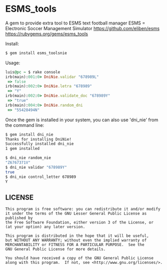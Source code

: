 # ESMS_tools


A gem to provide extra tool to ESMS  text football manager 
ESMS = Electronic Soccer Management Simulator
  https://github.com/eliben/esms
  https://rubygems.org/gems/esms_tools

Install:

```bash
$ gem install esms_toolsnie
```

Usage:
``` ruby
luis@pc ~ $ rake console
irb(main):001:0> DniNie.validar "678989L"
 => false
irb(main):002:0> DniNie.letra "678989"
 => "Y"
irb(main):002:0> DniNie.validate_doc "678989Y"
 => "true" 
irb(main):004:0> DniNie.random_dni
 => "55428494N"
 ```

Once the gem is installed in your system, you can also use 'dni_nie'
from the command line:

```bash
$ gem install dni_nie
Thanks for installing DniNie!
Successfully installed dni_nie
1 gem installed

$ dni_nie random_nie
"Z6767371V"
$ dni_nie validar "678989Y"
true
$ dni_nie control_letter 678989
Y
 ```

## LICENSE
    This program is free software: you can redistribute it and/or modify
    it under the terms of the GNU Lesser General Public License as published by
    the Free Software Foundation, either version 3 of the License, or
    (at your option) any later version.

    This program is distributed in the hope that it will be useful,
    but WITHOUT ANY WARRANTY; without even the implied warranty of
    MERCHANTABILITY or FITNESS FOR A PARTICULAR PURPOSE.  See the
    GNU General Public License for more details.

    You should have received a copy of the GNU General Public License
    along with this program.  If not, see <http://www.gnu.org/licenses/>.
